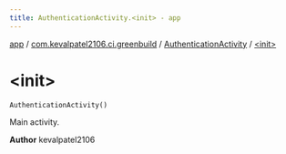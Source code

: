 ```yaml
---
title: AuthenticationActivity.<init> - app
---
```


[app](../../index.html) / [com.kevalpatel2106.ci.greenbuild](../index.html) / [AuthenticationActivity](index.html) / [&lt;init&gt;](./-init-.html)

# &lt;init&gt;

`AuthenticationActivity()`

Main activity.

**Author**
kevalpatel2106

